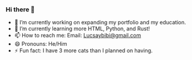 ### Hi there 👋
- 🔭 I’m currently working on expanding my portfolio and my education. 
- 🌱 I’m currently learning more HTML, Python, and Rust!
- 📫 How to reach me: Email: Lucsaybibi@gmail.com
- 😄 Pronouns: He/Him
- ⚡ Fun fact: I have 3 more cats than I planned on having. 

<!--
**LuckyLuc96/LuckyLuc96** is a ✨ _special_ ✨ repository because its `README.md` (this file) appears on your GitHub profile.

Here are some ideas to get you started:


- 👯 I’m looking to collaborate on ...
- 🤔 I’m looking for help with ...
- 💬 Ask me about ...

-->
